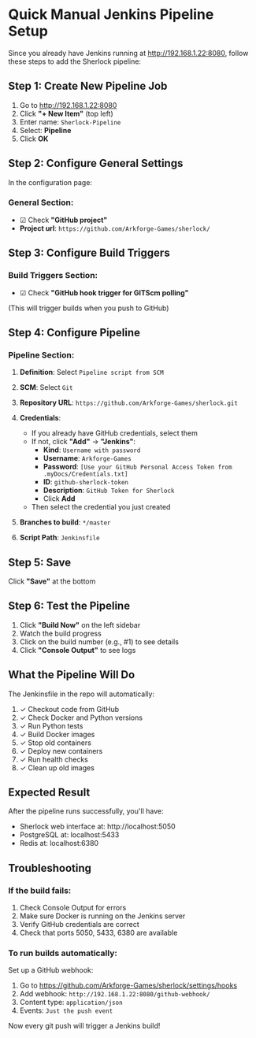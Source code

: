# Quick Manual Jenkins Pipeline Setup

Since you already have Jenkins running at http://192.168.1.22:8080, follow these steps to add the Sherlock pipeline:

## Step 1: Create New Pipeline Job

1. Go to http://192.168.1.22:8080
2. Click **"+ New Item"** (top left)
3. Enter name: `Sherlock-Pipeline`
4. Select: **Pipeline**
5. Click **OK**

## Step 2: Configure General Settings

In the configuration page:

### General Section:
- ☑ Check **"GitHub project"**
- **Project url**: `https://github.com/Arkforge-Games/sherlock/`

## Step 3: Configure Build Triggers

### Build Triggers Section:
- ☑ Check **"GitHub hook trigger for GITScm polling"**

(This will trigger builds when you push to GitHub)

## Step 4: Configure Pipeline

### Pipeline Section:

1. **Definition**: Select `Pipeline script from SCM`

2. **SCM**: Select `Git`

3. **Repository URL**: `https://github.com/Arkforge-Games/sherlock.git`

4. **Credentials**:
   - If you already have GitHub credentials, select them
   - If not, click **"Add"** → **"Jenkins"**:
     - **Kind**: `Username with password`
     - **Username**: `Arkforge-Games`
     - **Password**: `[Use your GitHub Personal Access Token from .myDocs/Credentials.txt]`
     - **ID**: `github-sherlock-token`
     - **Description**: `GitHub Token for Sherlock`
     - Click **Add**
   - Then select the credential you just created

5. **Branches to build**: `*/master`

6. **Script Path**: `Jenkinsfile`

## Step 5: Save

Click **"Save"** at the bottom

## Step 6: Test the Pipeline

1. Click **"Build Now"** on the left sidebar
2. Watch the build progress
3. Click on the build number (e.g., #1) to see details
4. Click **"Console Output"** to see logs

## What the Pipeline Will Do

The Jenkinsfile in the repo will automatically:

1. ✓ Checkout code from GitHub
2. ✓ Check Docker and Python versions
3. ✓ Run Python tests
4. ✓ Build Docker images
5. ✓ Stop old containers
6. ✓ Deploy new containers
7. ✓ Run health checks
8. ✓ Clean up old images

## Expected Result

After the pipeline runs successfully, you'll have:
- Sherlock web interface at: http://localhost:5050
- PostgreSQL at: localhost:5433
- Redis at: localhost:6380

## Troubleshooting

### If the build fails:

1. Check Console Output for errors
2. Make sure Docker is running on the Jenkins server
3. Verify GitHub credentials are correct
4. Check that ports 5050, 5433, 6380 are available

### To run builds automatically:

Set up a GitHub webhook:
1. Go to https://github.com/Arkforge-Games/sherlock/settings/hooks
2. Add webhook: `http://192.168.1.22:8080/github-webhook/`
3. Content type: `application/json`
4. Events: `Just the push event`

Now every git push will trigger a Jenkins build!
